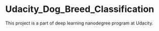 # Udacity_Dog_Breed_Classification
This project is a part of deep learning nanodegree program at Udacity.
